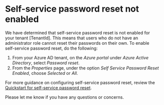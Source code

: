 <properties
    pageTitle="Self-service password reset is not enabled"
    description="Self-service password reset is not enabled"
    infoBubbleText="See details on the right"
    service="microsoft.activedirectory"
    resource=""
    authors="sadiehenry"
    displayOrder="1"
    articleId="Password_Reset_Not_Enabled"
    selfHelpType="diagnostics"
    supportTopicIds=""
    resourceTags=""
    productPesIds=""
    cloudEnvironments="public"
/>

# Self-service password reset not enabled

We have determined that self-service password reset is not enabled for your tenant <!--$TenantId-->[TenantId]<!--/$TenantId-->. This means that users who do not have an administrator role cannot reset their passwords on their own. To enable self-service password reset, do the following:

1. From your Azure AD tenant, on the *Azure portal* under *Azure Active Directory*, select *Password reset*.
2. From the *Properties* page, under the option *Self Service Password Reset Enabled*, choose *Selected* or *All*.

For more guidance on configuring self-service password reset, review the [Quickstart for self-service password reset](https://docs.microsoft.com/azure/active-directory/authentication/quickstart-sspr).

Please let me know if you have any questions or concerns.
